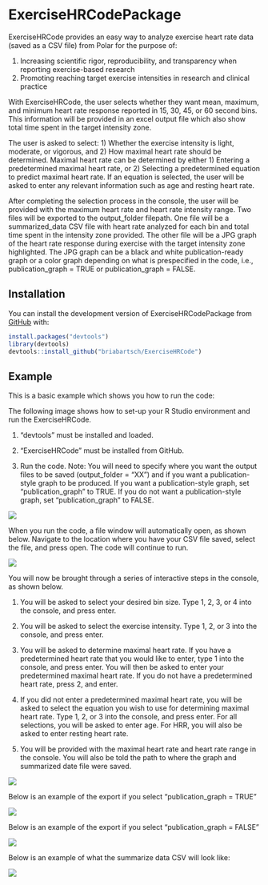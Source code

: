 
<!-- README.md is generated from README.Rmd. Please edit that file -->

# ExerciseHRCodePackage

<!-- badges: start -->
<!-- badges: end -->

ExerciseHRCode provides an easy way to analyze exercise heart rate data
(saved as a CSV file) from Polar for the purpose of:

1)  Increasing scientific rigor, reproducibility, and transparency when
    reporting exercise-based research
2)  Promoting reaching target exercise intensities in research and
    clinical practice

With ExerciseHRCode, the user selects whether they want mean, maximum,
and minimum heart rate response reported in 15, 30, 45, or 60 second
bins. This information will be provided in an excel output file which
also show total time spent in the target intensity zone.

The user is asked to select: 1) Whether the exercise intensity is light,
moderate, or vigorous, and 2) How maximal heart rate should be
determined. Maximal heart rate can be determined by either 1) Entering a
predetermined maximal heart rate, or 2) Selecting a predetermined
equation to predict maximal heart rate. If an equation is selected, the
user will be asked to enter any relevant information such as age and
resting heart rate.

After completing the selection process in the console, the user will be
provided with the maximum heart rate and heart rate intensity range. Two
files will be exported to the output_folder filepath. One file will be a
summarized_data CSV file with heart rate analyzed for each bin and total
time spent in the intensity zone provided. The other file will be a JPG
graph of the heart rate response during exercise with the target
intensity zone highlighted. The JPG graph can be a black and white
publication-ready graph or a color graph depending on what is
prespecified in the code, i.e., publication_graph = TRUE or
publication_graph = FALSE.

## Installation

You can install the development version of ExerciseHRCodePackage from
[GitHub](https://github.com/) with:

``` r
install.packages("devtools")
library(devtools)
devtools::install_github("briabartsch/ExerciseHRCode")
```

## Example

This is a basic example which shows you how to run the code:

The following image shows how to set-up your R Studio environment and
run the ExerciseHRCode.

1)  “devtools” must be installed and loaded.

2)  “ExerciseHRCode” must be installed from GitHub.

3)  Run the code. Note: You will need to specify where you want the
    output files to be saved (output_folder = “XX”) and if you want a
    publication-style graph to be produced. If you want a
    publication-style graph, set “publication_graph” to TRUE. If you do
    not want a publication-style graph, set “publication_graph” to
    FALSE.

![](images/Code%20to%20run.jpg)

When you run the code, a file window will automatically open, as shown
below. Navigate to the location where you have your CSV file saved,
select the file, and press open. The code will continue to run.

![](images/Selection%20Window.jpg)

You will now be brought through a series of interactive steps in the
console, as shown below.

1)  You will be asked to select your desired bin size. Type 1, 2, 3, or
    4 into the console, and press enter.

2)  You will be asked to select the exercise intensity. Type 1, 2, or 3
    into the console, and press enter.

3)  You will be asked to determine maximal heart rate. If you have a
    predetermined heart rate that you would like to enter, type 1 into
    the console, and press enter. You will then be asked to enter your
    predetermined maximal heart rate. If you do not have a predetermined
    heart rate, press 2, and enter.

4)  If you did not enter a predetermined maximal heart rate, you will be
    asked to select the equation you wish to use for determining maximal
    heart rate. Type 1, 2, or 3 into the console, and press enter. For
    all selections, you will be asked to enter age. For HRR, you will
    also be asked to enter resting heart rate.

5)  You will be provided with the maximal heart rate and heart rate
    range in the console. You will also be told the path to where the
    graph and summarized date file were saved.

![](images/Console%20Selection%20Window.png)

Below is an example of the export if you select “publication_graph =
TRUE”

![](images/HIIT%20publication%20graph.jpg)

Below is an example of the export if you select “publication_graph =
FALSE”

![](images/HR%20graph.jpg)

Below is an example of what the summarize data CSV will look like:

![](images/File%20Screenshot.jpg)
